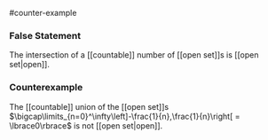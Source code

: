 #counter-example
### False Statement
 The intersection of a [[countable]] number of [[open set]]s is [[open set|open]].
### Counterexample
The [[countable]] union of the [[open set]]s $\bigcap\limits_{n=0}^\infty\left]-\frac{1}{n},\frac{1}{n}\right[ = \lbrace0\rbrace$ is not [[open set|open]].